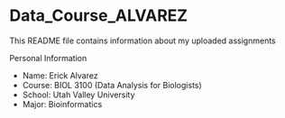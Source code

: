 # Data_Course_ALVAREZ
This README file contains information about my uploaded assignments

Personal Information
- Name: Erick Alvarez
- Course: BIOL 3100 (Data Analysis for Biologists)
- School: Utah Valley University
- Major: Bioinformatics
